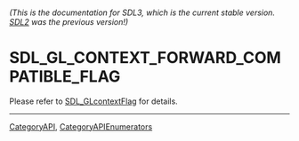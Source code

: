 ###### (This is the documentation for SDL3, which is the current stable version. [SDL2](https://wiki.libsdl.org/SDL2/) was the previous version!)
# SDL_GL_CONTEXT_FORWARD_COMPATIBLE_FLAG

Please refer to [SDL_GLcontextFlag](SDL_GLcontextFlag) for details.

----
[CategoryAPI](CategoryAPI), [CategoryAPIEnumerators](CategoryAPIEnumerators)

